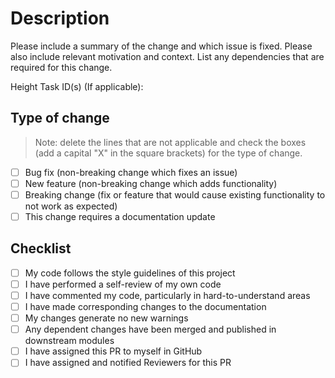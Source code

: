 # Description

Please include a summary of the change and which issue is fixed. Please also include relevant motivation and context. List any dependencies that are required for this change.

Height Task ID(s) (If applicable):

## Type of change

> Note: delete the lines that are not applicable and check the boxes (add a capital "X" in the square brackets) for the type of change.

- [ ] Bug fix (non-breaking change which fixes an issue)
- [ ] New feature (non-breaking change which adds functionality)
- [ ] Breaking change (fix or feature that would cause existing functionality to not work as expected)
- [ ] This change requires a documentation update

## Checklist

- [ ] My code follows the style guidelines of this project
- [ ] I have performed a self-review of my own code
- [ ] I have commented my code, particularly in hard-to-understand areas
- [ ] I have made corresponding changes to the documentation
- [ ] My changes generate no new warnings
- [ ] Any dependent changes have been merged and published in downstream modules
- [ ] I have assigned this PR to myself in GitHub
- [ ] I have assigned and notified Reviewers for this PR
